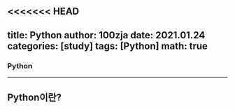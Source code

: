 <<<<<<< HEAD
---
title: Python
author: 100zja
date: 2021.01.24
categories: [study]
tags: [Python]
math: true
---

### Python

***
## Python이란?


